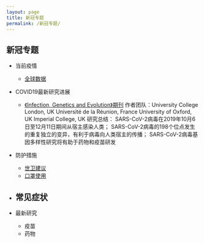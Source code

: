 ```yaml
---
layout: page
title: 新冠专题
permalink: /新冠专题/
---
```



## 新冠专题
 - 当前疫情
	- [全球数据](https://www.worldometers.info/coronavirus/)
 - COVID19最新研究进展
	- [《Infection, Genetics and Evolution》期刊](https://www.sciencedirect.com/science/article/pii/S1567134820301829)
	   作者团队：University College London, UK
	            Université de la Réunion, France
                    University of Oxford, UK
                    Imperial College, UK
	   研究总结：
	   SARS-CoV-2病毒在2019年10月6日至12月11日期间从宿主感染人类；
	   SARS-CoV-2病毒的198个位点发生的重复独立的变异，有利于病毒向人类宿主的传播；
	   SARS-CoV-2病毒基因多样性研究将有助于药物和疫苗研发
	   
 - 防护措施
	- [世卫建议](https://www.who.int/zh/emergencies/diseases/novel-coronavirus-2019/advice-for-public)
	- [口罩使用](https://www.who.int/zh/emergencies/diseases/novel-coronavirus-2019/advice-for-public/when-and-how-to-use-masks)
 - 常见症状
	- 
 - 最新研究
	- 疫苗
	- 药物









